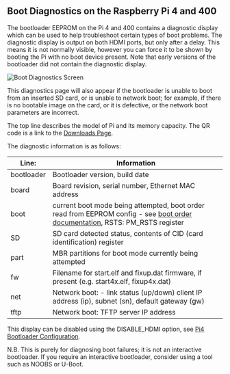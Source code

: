 ## Boot Diagnostics on the Raspberry Pi 4 and 400

The bootloader EEPROM on the Pi 4 and 400 contains a diagnostic display which can be used to help troubleshoot certain types of boot problems. The diagnostic display is output on both HDMI ports, but only after a delay. This means it is not normally visible, however you can force it to be shown by booting the Pi with no boot device present. Note that early versions of the bootloader did not contain the diagnostic display.

![Boot Diagnostics Screen](bootloader-diagnostics.png)

This diagnostics page will also appear if the bootloader is unable to boot from an inserted SD card, or is unable to network boot; for example, if there is no bootable image on the card, or it is defective, or the network boot parameters are incorrect.

The top line describes the model of Pi and its memory capacity. The QR code is a link to the [Downloads Page](https://raspberrypi.org/downloads).

The diagnostic information is as follows:

| Line: | Information |
| ---- | ----------- |
| bootloader | Bootloader version,  build date |
| board      | Board revision, serial number, Ethernet MAC address | 
| boot       | current boot mode being attempted, boot order read from EEPROM config - see [boot order documentation](https://www.raspberrypi.org/documentation/hardware/raspberrypi/bcm2711_bootloader_config.md), RSTS: PM_RSTS register |
| SD         | SD card detected status, contents of CID (card identification) register |
| part	     | MBR partitions for boot mode currently being attempted |
| fw	       | Filename for start.elf and fixup.dat firmware, if present (e.g. start4x.elf, fixup4x.dat) |
| net	       | Network boot: - link status (up/down) client IP address (ip), subnet (sn), default gateway (gw) |
| tftp       | Network boot: TFTP server IP address |


This display can be disabled using the DISABLE_HDMI option, see [Pi4 Bootloader Configuration](./bcm2711_bootloader_config.md).

N.B. This is purely for diagnosing boot failures; it is not an interactive bootloader. If you require an interactive bootloader, consider using a tool such as NOOBS or U-Boot.

